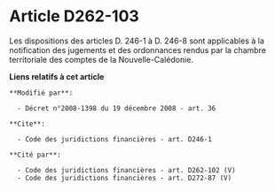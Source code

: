 # Article D262-103

Les dispositions des articles D. 246-1 à D. 246-8 sont applicables à la notification des jugements et des ordonnances rendus
par la chambre territoriale des comptes de la Nouvelle-Calédonie.

**Liens relatifs à cet article**

	**Modifié par**:

	  - Décret n°2008-1398 du 19 décembre 2008 - art. 36

	**Cite**:

	  - Code des juridictions financières - art. D246-1

	**Cité par**:

	  - Code des juridictions financières - art. D262-102 (V)
	  - Code des juridictions financières - art. D272-87 (V)
